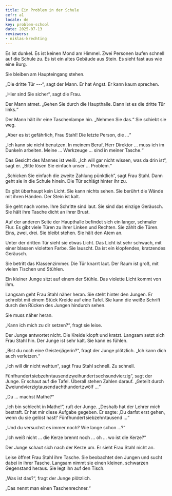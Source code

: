 ```yaml
---
title: Ein Problem in der Schule
cefr: a1
locale: de
key: problem-school
date: 2025-07-13
reviewers:
- niklas-krechting
---
```


Es ist dunkel. Es ist keinen Mond am Himmel. Zwei Personen laufen schnell auf die Schule zu. Es ist ein altes Gebäude aus Stein. Es sieht fast aus wie eine Burg.

Sie bleiben am Haupteingang stehen.

„Die dritte Tür ---“, sagt der Mann. Er hat Angst. Er kann kaum sprechen.

„Hier sind Sie sicher“, sagt die Frau.

Der Mann atmet. „Gehen Sie durch die Haupthalle. Dann ist es die dritte Tür links.“

Der Mann hält ihr eine Taschenlampe hin. „Nehmen Sie das.“ Sie schiebt sie weg.

„Aber es ist gefährlich, Frau Stahl! Die letzte Person, die ...“

„Ich kann sie nicht benutzen. In meinem Beruf, Herr Direktor ... muss ich im Dunkeln arbeiten. Meine ... Werkzeuge ... sind in meiner Tasche.“

Das Gesicht des Mannes ist weiß. „Ich will gar nicht wissen, was da drin ist“, sagt er. „Bitte lösen Sie einfach unser ... Problem.“

„Schicken Sie einfach die zweite Zahlung pünktlich“, sagt Frau Stahl. Dann geht sie in die Schule hinein. Die Tür schlägt hinter ihr zu.

Es gibt überhaupt kein Licht. Sie kann nichts sehen. Sie berührt die Wände mit ihren Händen. Der Stein ist kalt.

Sie geht nach vorne. Ihre Schritte sind laut. Sie sind das einzige Geräusch. Sie hält ihre Tasche dicht an ihrer Brust.

Auf der anderen Seite der Haupthalle befindet sich ein langer, schmaler Flur. Es gibt viele Türen zu ihrer Linken und Rechten. Sie zählt die Türen. Eins, zwei, drei. Sie bleibt stehen. Sie hält den Atem an.

Unter der dritten Tür sieht sie etwas Licht. Das Licht ist sehr schwach, mit einer blassen violetten Farbe. Sie lauscht. Da ist ein klopfendes, kratzendes Geräusch.

Sie betritt das Klassenzimmer. Die Tür knarrt laut. Der Raum ist groß, mit vielen Tischen und Stühlen.

Ein kleiner Junge sitzt auf einem der Stühle. Das violette Licht kommt von ihm.

Langsam geht Frau Stahl näher heran. Sie steht hinter den Jungen. Er schreibt mit einem Stück Kreide auf eine Tafel. Sie kann die weiße Schrift durch den Rücken des Jungen hindurch sehen.

Sie muss näher heran.

„Kann ich mich zu dir setzen?“, fragt sie leise.

Der Junge antwortet nicht. Die Kreide klopft und kratzt. Langsam setzt sich Frau Stahl hin. Der Junge ist sehr kalt. Sie kann es fühlen.

„Bist du noch eine Geisterjägerin?“, fragt der Junge plötzlich. „Ich kann dich auch verletzen.“

„Ich will dir nicht wehtun“, sagt Frau Stahl schnell. Zu schnell.

Fünfhundert siebzehn tausend zweihundert sechsundvierzig“, sagt der Junge. Er schaut auf die Tafel. Überall stehen Zahlen darauf. „Geteilt durch Zweiundvierzig tausend achthundert zwölf ...“

„Du ... machst Mathe?“

„Ich bin schlecht in Mathe!“, ruft der Junge. „Deshalb hat der Lehrer mich bestraft. Er hat mir diese Aufgabe gegeben. Er sagte: ‚Du darfst erst gehen, wenn du sie gelöst hast!‘ Fünfhundert siebzehn tausend ...“

„Und du versuchst es immer noch? Wie lange schon ...?“

„Ich weiß nicht ... die Kerze brennt noch ... oh ... wo ist die Kerze?“

Der Junge schaut sich nach der Kerze um. Er sieht Frau Stahl nicht an.

Leise öffnet Frau Stahl ihre Tasche. Sie beobachtet den Jungen und sucht dabei in ihrer Tasche. Langsam nimmt sie einen kleinen, schwarzen Gegenstand heraus. Sie legt ihn auf den Tisch.

„Was ist das?“, fragt der Junge plötzlich.

„Das nennt man einen Taschenrechner.“